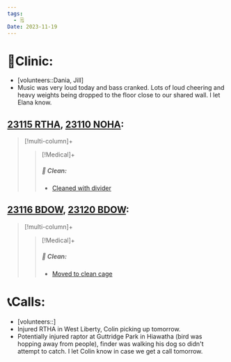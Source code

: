```yaml
---
tags:
  - 🗒️
Date: 2023-11-19
---
```


# 🏥Clinic:
- [volunteers::Dania, Jill]
- Music was very loud today and bass cranked. Lots of loud cheering and heavy weights being dropped to the floor close to our shared wall. I let Elana know.

## [23115 RTHA](../RARE%20Birds/23115%20RTHA.md), [23110 NOHA](../RARE%20Birds/23110%20NOHA.md):
> [!multi-column]+
>
>> [!Medical]+
>>##### 🫧 Clean:
>> - [Cleaned with divider](../Admin/Codes/Cleaned%20with%20divider.md)
>>

## [23116 BDOW](../RARE%20Birds/23116%20BDOW.md), [23120 BDOW](../RARE%20Birds/23120%20BDOW.md):
> [!multi-column]+
>
>> [!Medical]+
>>##### 🫧 Clean:
>> - [Moved to clean cage](../Admin/Codes/Moved%20to%20clean%20cage.md)
>>

# 📞Calls:
- [volunteers::]
- Injured RTHA in West Liberty, Colin picking up tomorrow.
- Potentially injured raptor at Guttridge Park in Hiawatha (bird was hopping away from people), finder was walking his dog so didn't attempt to catch. I let Colin know in case we get a call tomorrow.